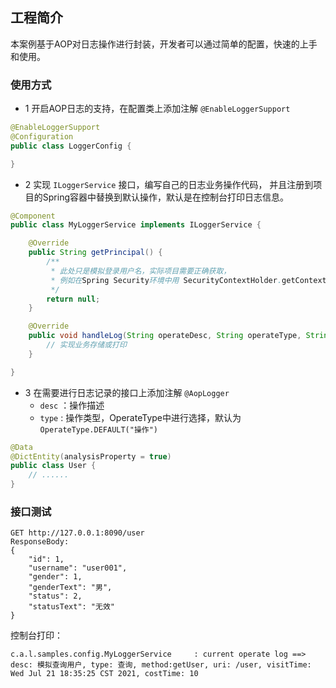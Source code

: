 ## 工程简介
本案例基于AOP对日志操作进行封装，开发者可以通过简单的配置，快速的上手和使用。


### 使用方式
- 1 开启AOP日志的支持，在配置类上添加注解 `@EnableLoggerSupport`
~~~java
@EnableLoggerSupport
@Configuration
public class LoggerConfig {

}
~~~

- 2 实现 `ILoggerService` 接口，编写自己的日志业务操作代码，
并且注册到项目的Spring容器中替换到默认操作，默认是在控制台打印日志信息。
~~~java
@Component
public class MyLoggerService implements ILoggerService {

    @Override
    public String getPrincipal() {
        /**
         * 此处只是模拟登录用户名，实际项目需要正确获取，
         * 例如在Spring Security环境中用 SecurityContextHolder.getContext().getAuthentication()
         */
        return null;
    }

    @Override
    public void handleLog(String operateDesc, String operateType, String method, String uri, Date visitTime, long costTime) {
        // 实现业务存储或打印
    }

}
~~~


- 3 在需要进行日志记录的接口上添加注解 `@AopLogger` 
  - `desc` ：操作描述
  - `type` : 操作类型，OperateType中进行选择，默认为  `OperateType.DEFAULT("操作")`
~~~java
@Data
@DictEntity(analysisProperty = true)
public class User {
    // ......
}
~~~


### 接口测试
~~~text
GET http://127.0.0.1:8090/user
ResponseBody:
{
    "id": 1,
    "username": "user001",
    "gender": 1,
    "genderText": "男",
    "status": 2,
    "statusText": "无效"
}    
~~~
控制台打印：
~~~shell script
c.a.l.samples.config.MyLoggerService     : current operate log ==> desc: 模拟查询用户, type: 查询, method:getUser, uri: /user, visitTime: Wed Jul 21 18:35:25 CST 2021, costTime: 10
~~~




